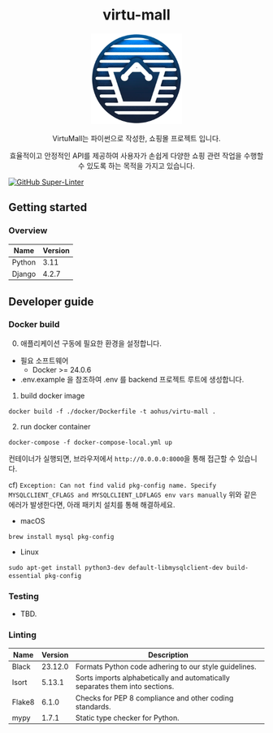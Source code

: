 <h1 align="center">virtu-mall</h1>
<p align="center"><img width="180" src="./assets/logo.png" alt="logo" /></p>
<p align="center">VirtuMall는 파이썬으로 작성한, 쇼핑몰 프로젝트 입니다.</p>
<p align="center">효율적이고 안정적인 API를 제공하여 사용자가 손쉽게 다양한 쇼핑  관련 작업을 수행할 수 있도록 하는 목적을 가지고 있습니다.</p>

[![GitHub Super-Linter](https://github.com/f-lab-edu/virtu-mall/actions/workflows/linter.yml/badge.svg)](https://github.com/marketplace/actions/super-linter)

## Getting started

### Overview

Name    | Version
--------|---------
Python  | 3.11
Django  | 4.2.7

## Developer guide

### Docker build

0. 애플리케이션 구동에 필요한 환경을 설정합니다.
- 필요 소프트웨어
    - Docker >= 24.0.6
- .env.example 을 참조하여 .env 를 backend 프로젝트 루트에 생성합니다.

1. build docker image
```shell
docker build -f ./docker/Dockerfile -t aohus/virtu-mall .
```

2. run docker container
```shell
docker-compose -f docker-compose-local.yml up
```

컨테이너가 실행되면, 브라우저에서 `http://0.0.0.0:8000`을 통해 접근할 수 있습니다.

cf)
`Exception: Can not find valid pkg-config name.
Specify MYSQLCLIENT_CFLAGS and MYSQLCLIENT_LDFLAGS env vars manually`
위와 같은 에러가 발생한다면, 아래 패키치 설치를 통해 해결하세요. 

- macOS
```shell
brew install mysql pkg-config
```

- Linux
```shell
sudo apt-get install python3-dev default-libmysqlclient-dev build-essential pkg-config
```


### Testing

- TBD.

### Linting
Name    | Version | Description
--------|---------|----------------
Black   | 23.12.0 | Formats Python code adhering to our style guidelines.
Isort   | 5.13.1  | Sorts imports alphabetically and automatically separates them into sections.
Flake8  | 6.1.0   | Checks for PEP 8 compliance and other coding standards.
mypy    | 1.7.1   | Static type checker for Python.
